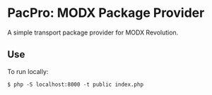 PacPro: MODX Package Provider
=============================

A simple transport package provider for MODX Revolution.

## Use

To run locally:

    $ php -S localhost:8000 -t public index.php
